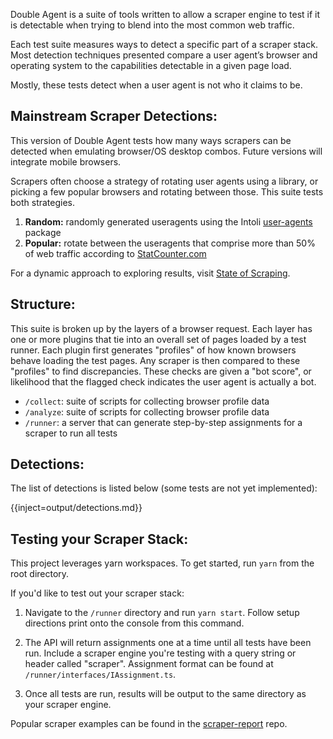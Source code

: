 Double Agent is a suite of tools written to allow a scraper engine to test if it is detectable when trying to blend into the most common web traffic.

Each test suite measures ways to detect a specific part of a scraper stack. Most detection techniques presented compare a user agent’s browser and operating system to the capabilities detectable in a given page load.

Mostly, these tests detect when a user agent is not who it claims to be.

## Mainstream Scraper Detections:

This version of Double Agent tests how many ways scrapers can be detected when emulating browser/OS desktop combos. Future versions will integrate mobile browsers.

Scrapers often choose a strategy of rotating user agents using a library, or picking a few popular browsers and rotating between those. This suite tests both strategies.

1. **Random:** randomly generated useragents using the Intoli [user-agents](https://github.com/intoli/user-agents) package
2. **Popular:** rotate between the useragents that comprise more than 50% of web traffic according to [StatCounter.com](https://gs.statcounter.com/)

For a dynamic approach to exploring results, visit [State of Scraping](https://stateofscraping.org).

## Structure:

This suite is broken up by the layers of a browser request. Each layer has one or more plugins that tie into an overall set of pages loaded by a test runner. Each plugin first generates "profiles" of how known browsers behave loading the test pages. Any scraper is then compared to these "profiles" to find discrepancies. These checks are given a "bot score", or likelihood that the flagged check indicates the user agent is actually a bot.

- `/collect`: suite of scripts for collecting browser profile data
- `/analyze`: suite of scripts for collecting browser profile data
- `/runner`: a server that can generate step-by-step assignments for a scraper to run all tests

## Detections:

The list of detections is listed below (some tests are not yet implemented):

{{inject=output/detections.md}}

## Testing your Scraper Stack:

This project leverages yarn workspaces. To get started, run `yarn` from the root directory.

If you'd like to test out your scraper stack:

1. Navigate to the `/runner` directory and run `yarn start`. Follow setup directions print onto the console from this command. 

2. The API will return assignments one at a time until all tests have been run. Include a scraper engine you're testing with
   a query string or header called "scraper". Assignment format can be found at `/runner/interfaces/IAssignment.ts`.

3. Once all tests are run, results will be output to the same directory as your scraper engine.

Popular scraper examples can be found in the [scraper-report](https://github.com/ulixee/scraper-report) repo.
